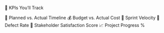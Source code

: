 🎯 KPIs You’ll Track

📆 Planned vs. Actual Timeline
💰 Budget vs. Actual Cost
🏃 Sprint Velocity
🐞 Defect Rate
💬 Stakeholder Satisfaction Score
📈 Project Progress %
